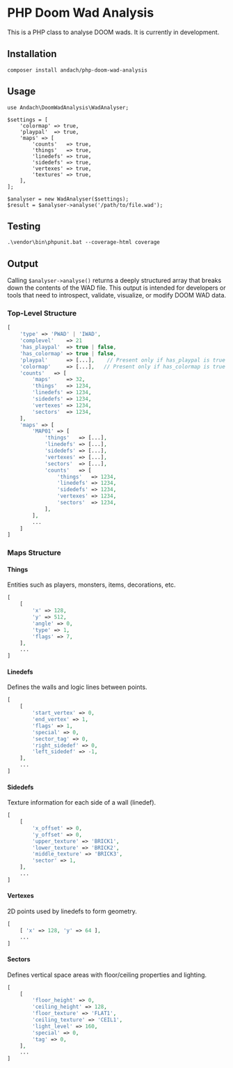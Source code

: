 # PHP Doom Wad Analysis

This is a PHP class to analyse DOOM wads. It is currently in development. 

## Installation

```
composer install andach/php-doom-wad-analysis
```

## Usage

```
use Andach\DoomWadAnalysis\WadAnalyser;

$settings = [
    'colormap' => true,
    'playpal'  => true,
    'maps' => [
        'counts'   => true,
        'things'   => true,
        'linedefs' => true,
        'sidedefs' => true,
        'vertexes' => true,
        'textures' => true,
    ],
];

$analyser = new WadAnalyser($settings);
$result = $analyser->analyse('/path/to/file.wad');
```

## Testing

```
.\vendor\bin\phpunit.bat --coverage-html coverage
```

## Output

Calling `$analyser->analyse()` returns a deeply structured array that breaks down the contents of the WAD file. This output is intended for developers or tools that need to introspect, validate, visualize, or modify DOOM WAD data.

### Top-Level Structure

```php
[
    'type' => 'PWAD' | 'IWAD',
    'complevel'    => 21
    'has_playpal'  => true | false,
    'has_colormap' => true | false,
    'playpal'      => [...],    // Present only if has_playpal is true
    'colormap'     => [...],   // Present only if has_colormap is true
    'counts'   => [
        'maps'     => 32,
        'things'   => 1234,
        'linedefs' => 1234,
        'sidedefs' => 1234,
        'vertexes' => 1234,
        'sectors'  => 1234,
    ],
    'maps' => [
        'MAP01' => [
            'things'   => [...],
            'linedefs' => [...],
            'sidedefs' => [...],
            'vertexes' => [...],
            'sectors'  => [...],
            'counts'   => [
                'things'   => 1234,
                'linedefs' => 1234,
                'sidedefs' => 1234,
                'vertexes' => 1234,
                'sectors'  => 1234,
            ],
        ],
        ...
    ]
]
```

### Maps Structure

#### Things

Entities such as players, monsters, items, decorations, etc.

```php
[
    [
        'x' => 128,
        'y' => 512,
        'angle' => 0,
        'type' => 1,
        'flags' => 7,
    ],
    ...
]
```

#### Linedefs
Defines the walls and logic lines between points.

```php
[
    [
        'start_vertex' => 0,
        'end_vertex' => 1,
        'flags' => 1,
        'special' => 0,
        'sector_tag' => 0,
        'right_sidedef' => 0,
        'left_sidedef' => -1,
    ],
    ...
]
```

#### Sidedefs

Texture information for each side of a wall (linedef).

```php
[
    [
        'x_offset' => 0,
        'y_offset' => 0,
        'upper_texture' => 'BRICK1',
        'lower_texture' => 'BRICK2',
        'middle_texture' => 'BRICK3',
        'sector' => 1,
    ],
    ...
]
```

#### Vertexes

2D points used by linedefs to form geometry.

```php
[
    [ 'x' => 128, 'y' => 64 ],
    ...
]
```

#### Sectors

Defines vertical space areas with floor/ceiling properties and lighting.

```php
[
    [
        'floor_height' => 0,
        'ceiling_height' => 128,
        'floor_texture' => 'FLAT1',
        'ceiling_texture' => 'CEIL1',
        'light_level' => 160,
        'special' => 0,
        'tag' => 0,
    ],
    ...
]
```